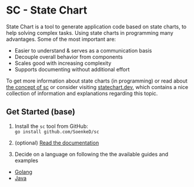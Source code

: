 # SC - State Chart
State Chart is a tool to generate application code based on state charts,
to help solving complex tasks. 
Using state charts in programming many advantages. 
Some of the most important are:
- Easier to understand & serves as a communication basis
- Decouple overall behavior from components
- Scales good with increasing complexity 
- Supports documenting without additional effort

To get more information about state charts (in programming) 
or read about [the concept of sc](docs/concept.md) or
consider visiting [statechart.dev](https://statecharts.dev),
which contains a nice collection of information and explanations 
regarding this topic. 

## Get Started (base)
1. Install the `sc` tool from GitHub: \
`go install github.com/SoenkeD/sc`

2. (optional) [Read the documentation](docs/readme.md)

3. Decide on a language on following the the available guides and examples
- [Golang](https://github.com/SoenkeD/sc-go-templates)
- [Java](https://github.com/SoenkeD/sc-java-templates)
